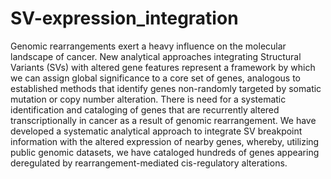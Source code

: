 # SV-expression_integration
Genomic rearrangements exert a heavy influence on the molecular landscape of cancer. New analytical approaches integrating Structural Variants (SVs) with altered gene features represent a framework by which we can assign global significance to a core set of genes, analogous to established methods that identify genes non-randomly targeted by somatic mutation or copy number alteration. There is need for a systematic identification and cataloging of genes that are recurrently altered transcriptionally in cancer as a result of genomic rearrangement. We have developed a systematic analytical approach to integrate SV breakpoint information with the altered expression of nearby genes, whereby, utilizing public genomic datasets, we have cataloged hundreds of genes appearing deregulated by rearrangement-mediated cis-regulatory alterations.

